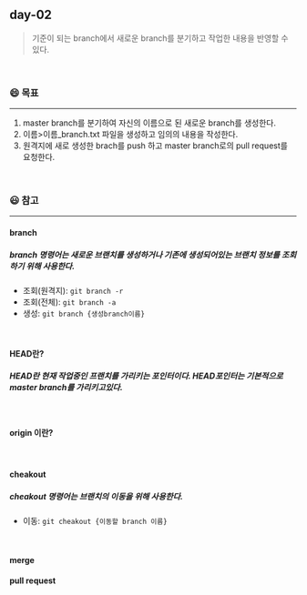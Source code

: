 ## day-02
> 기준이 되는 branch에서 새로운 branch를 분기하고 작업한 내용을 반영할 수 있다.

<br>

### :smile: 목표
---
1. master branch를 분기하여 자신의 이름으로 된 새로운 branch를 생성한다.
2. 이름>이름_branch.txt 파일을 생성하고 임의의 내용을 작성한다.
3. 원격지에 새로 생성한 brach를 push 하고 master branch로의 pull request를 요청한다.

<br>


### 😃 참고 
---
#### branch
##### branch 명령어는 새로운 브랜치를 생성하거나 기존에 생성되어있는 브랜치 정보를 조회하기 위해 사용한다.
- 조회(원격지): ```git branch -r```
- 조회(전체): ```git branch -a```
- 생성: ```git branch {생성branch이름}```
<br>

#### HEAD란?
##### HEAD란 현재 작업중인 프랜치를 가리키는 포인터이다. HEAD포인터는 기본적으로 master branch를 가리키고있다.

<br>

#### origin 이란?

<br>

#### cheakout
##### cheakout 명령어는 브랜치의 이동을 위해 사용한다.
- 이동: ```git cheakout {이동할 branch 이름}```
<br>

#### merge


#### pull request
